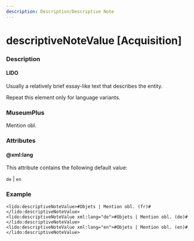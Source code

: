 ```yaml
---
description: Description/Descriptive Note
---
```


# descriptiveNoteValue \[Acquisition\]

### Description

#### LIDO

Usually a relatively brief essay-like text that describes the entity.

Repeat this element only for language variants.

### MuseumPlus

Mention obl.

### Attributes

#### @xml:lang

This attribute contains the following default value:

`de` \| `en`

### Example

```markup
<lido:descriptiveNoteValue>#Objets | Mention obl. (fr)#</lido:descriptiveNoteValue>
<lido:descriptiveNoteValue xml:lang="de">#Objets | Mention obl. (de)#</lido:descriptiveNoteValue>
<lido:descriptiveNoteValue xml:lang="en">#Objets | Mention obl. (en)#</lido:descriptiveNoteValue>
```

